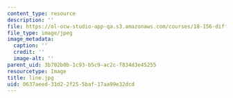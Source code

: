 ```yaml
---
content_type: resource
description: ''
file: https://ol-ocw-studio-app-qa.s3.amazonaws.com/courses/18-156-differential-analysis-spring-2004/0637aeed31d22f255baf17aa99e32dcd_line.jpg
file_type: image/jpeg
image_metadata:
  caption: ''
  credit: ''
  image-alt: ''
parent_uid: 3b702b0b-1c93-b5c9-ac2c-f834d3e45255
resourcetype: Image
title: line.jpg
uid: 0637aeed-31d2-2f25-5baf-17aa99e32dcd
---
```

